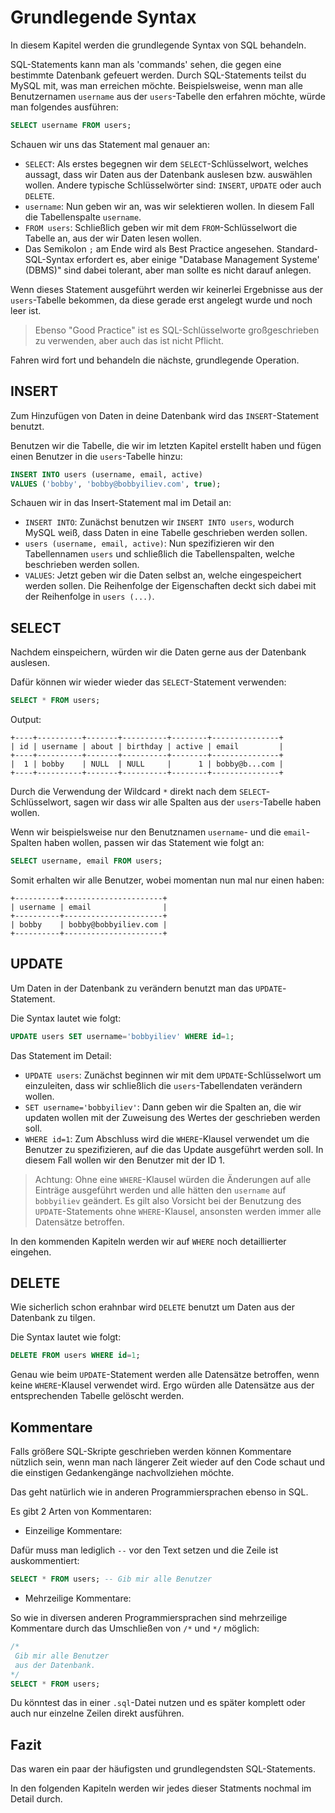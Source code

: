 # Grundlegende Syntax

In diesem Kapitel werden die grundlegende Syntax von SQL behandeln.

SQL-Statements kann man als 'commands' sehen, die gegen eine bestimmte Datenbank gefeuert werden. Durch SQL-Statements teilst du MySQL mit, was man erreichen möchte. Beispielsweise, wenn man alle Benutzernamen `username` aus der `users`-Tabelle den erfahren möchte, würde man folgendes ausführen:

```sql
SELECT username FROM users;
```

Schauen wir uns das Statement mal genauer an:

* `SELECT`: Als erstes begegnen wir dem `SELECT`-Schlüsselwort, welches aussagt, dass wir Daten aus der Datenbank auslesen bzw. auswählen wollen. Andere typische Schlüsselwörter sind: `INSERT`, `UPDATE` oder auch `DELETE`.
* `username`: Nun geben wir an, was wir selektieren wollen. In diesem Fall die Tabellenspalte `username`.
* `FROM users`: Schließlich geben wir mit dem `FROM`-Schlüsselwort die Tabelle an, aus der wir Daten lesen wollen.
* Das Semikolon `;` am Ende wird als Best Practice angesehen. 
Standard-SQL-Syntax erfordert es, aber einige "Database Management Systeme' (DBMS)" sind dabei tolerant, aber man sollte es nicht darauf anlegen.

Wenn dieses Statement ausgeführt werden wir keinerlei Ergebnisse aus der `users`-Tabelle bekommen, da diese gerade erst angelegt wurde und noch leer ist.

> Ebenso "Good Practice" ist es SQL-Schlüsselworte großgeschrieben zu verwenden, aber auch das ist nicht Pflicht.

Fahren wird fort und behandeln die nächste, grundlegende Operation.

## INSERT

Zum Hinzufügen von Daten in deine Datenbank wird das `INSERT`-Statement benutzt.

Benutzen wir die Tabelle, die wir im letzten Kapitel erstellt haben und fügen einen Benutzer in die `users`-Tabelle hinzu:

```sql
INSERT INTO users (username, email, active)
VALUES ('bobby', 'bobby@bobbyiliev.com', true);
```

Schauen wir in das Insert-Statement mal im Detail an:

* `INSERT INTO`: Zunächst benutzen wir `INSERT INTO users`, wodurch MySQL weiß, dass Daten in eine Tabelle geschrieben werden sollen.
* `users (username, email, active)`: Nun spezifizieren wir den Tabellennamen `users` und schließlich die Tabellenspalten, welche beschrieben werden sollen.
* `VALUES`: Jetzt geben wir die Daten selbst an, welche eingespeichert werden sollen. Die Reihenfolge der Eigenschaften deckt sich dabei mit der Reihenfolge in `users (...)`.

## SELECT

Nachdem einspeichern, würden wir die Daten gerne aus der Datenbank auslesen.

Dafür können wir wieder wieder das `SELECT`-Statement verwenden:

```sql
SELECT * FROM users;
```

Output:

```
+----+----------+-------+----------+--------+---------------+
| id | username | about | birthday | active | email         |
+----+----------+-------+----------+--------+---------------+
|  1 | bobby    | NULL  | NULL     |      1 | bobby@b...com |
+----+----------+-------+----------+--------+---------------+
```

Durch die Verwendung der Wildcard `*` direkt nach dem `SELECT`-Schlüsselwort, sagen wir dass wir alle Spalten aus der `users`-Tabelle haben wollen.

Wenn wir beispielsweise nur den Benutznamen `username`- und die `email`-Spalten haben wollen, passen wir das Statement wie folgt an:

```sql
SELECT username, email FROM users;
```

Somit erhalten wir alle Benutzer, wobei momentan nun mal nur einen haben:

```
+----------+----------------------+
| username | email                |
+----------+----------------------+
| bobby    | bobby@bobbyiliev.com |
+----------+----------------------+
```

## UPDATE

Um Daten in der Datenbank zu verändern benutzt man das `UPDATE`-Statement.

Die Syntax lautet wie folgt:

```sql
UPDATE users SET username='bobbyiliev' WHERE id=1;
```

Das Statement im Detail:

* `UPDATE users`: Zunächst beginnen wir mit dem `UPDATE`-Schlüsselwort um einzuleiten, dass wir schließlich die `users`-Tabellendaten verändern wollen.
* `SET username='bobbyiliev'`: Dann geben wir die Spalten an, die wir updaten wollen mit der Zuweisung des Wertes der geschrieben werden soll.
* `WHERE id=1`: Zum Abschluss wird die `WHERE`-Klausel verwendet um die Benutzer zu spezifizieren, auf die das Update ausgeführt werden soll. In diesem Fall wollen wir den Benutzer mit der ID 1.

> Achtung: Ohne eine `WHERE`-Klausel würden die Änderungen auf alle Einträge ausgeführt werden und alle hätten den `username` auf `bobbyiliev` geändert. Es gilt also Vorsicht bei der Benutzung des `UPDATE`-Statements ohne `WHERE`-Klausel, ansonsten werden immer alle Datensätze betroffen.

In den kommenden Kapiteln werden wir auf `WHERE` noch detaillierter eingehen.

## DELETE

Wie sicherlich schon erahnbar wird `DELETE` benutzt um Daten aus der Datenbank zu tilgen.

Die Syntax lautet wie folgt:

```sql
DELETE FROM users WHERE id=1;
```

Genau wie beim `UPDATE`-Statement werden alle Datensätze betroffen, wenn keine `WHERE`-Klausel verwendet wird. Ergo würden alle Datensätze aus der entsprechenden Tabelle gelöscht werden.

## Kommentare

Falls größere SQL-Skripte geschrieben werden können Kommentare nützlich sein, wenn man nach längerer Zeit wieder auf den Code schaut und die einstigen Gedankengänge nachvollziehen möchte.

Das geht natürlich wie in anderen Programmiersprachen ebenso in SQL.

Es gibt 2 Arten von Kommentaren:

* Einzeilige Kommentare:

Dafür muss man lediglich `--` vor den Text setzen und die Zeile ist auskommentiert:

```sql
SELECT * FROM users; -- Gib mir alle Benutzer
```

* Mehrzeilige Kommentare:

So wie in diversen anderen Programmiersprachen sind mehrzeilige Kommentare durch das Umschließen von `/*` und `*/` möglich:

```sql
/*
 Gib mir alle Benutzer
 aus der Datenbank.
*/
SELECT * FROM users;
```

Du könntest das in einer `.sql`-Datei nutzen und es später komplett oder auch nur einzelne Zeilen direkt ausführen.

## Fazit

Das waren ein paar der häufigsten und grundlegendsten SQL-Statements.

In den folgenden Kapiteln werden wir jedes dieser Statments nochmal im Detail durch.
